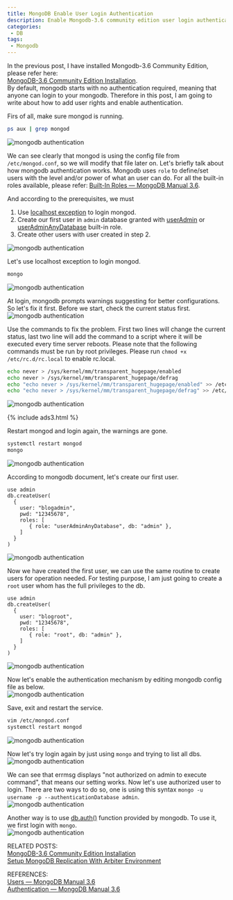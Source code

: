 ```yaml
---
title: MongoDB Enable User Login Authentication
description: Enable Mongodb-3.6 community edition user login authentication.
categories:
 - DB
tags:
 - Mongodb
---
```


In the previous post, I have installed Mongodb-3.6 Community Edition, please refer here:  
[MongoDB-3.6 Community Edition Installation](https://www.bulafish.com/db/2018/04/30/mongodb-community-edition-installation/).  
By default, mongodb starts with no authentication required, meaning that anyone can login to your mongodb.  Therefore in this post, I am going to write about how to add user rights and enable authentication.

Firs of all, make sure mongod is running.
```bash
ps aux | grep mongod
```
![mongodb authentication](/assets/images/2018043012.png)

We can see clearly that mongod is using the config file from `/etc/mongod.conf`, so we will modify that file later on.  Let's briefly talk about how mongodb authentication works.  Mongodb uses `role` to define/set users with the level and/or power of what an user can do.  For all the built-in roles available, please refer: [Built-In Roles &mdash; MongoDB Manual 3.6](https://docs.mongodb.com/manual/reference/built-in-roles/#userAdminAnyDatabase).

And according to the prerequisites, we must
1. Use [localhost exception](https://docs.mongodb.com/manual/core/security-users/#localhost-exception) to login mongod.
2. Create our first user in `admin` database granted with [userAdmin](https://docs.mongodb.com/manual/reference/built-in-roles/#userAdmin) or [userAdminAnyDatabase](https://docs.mongodb.com/manual/reference/built-in-roles/#userAdminAnyDatabase) built-in role.
3. Create other users with user created in step 2.

![mongodb authentication](/assets/images/2018043024.png)

Let's use localhost exception to login mongod.
```bash
mongo
```
![mongodb authentication](/assets/images/2018043014.png)

At login, mongodb prompts warnings suggesting for better configurations.  So let's fix it first.  Before we start, check the current status first.
<br>![mongodb authentication](/assets/images/2018043015.png)

Use the commands to fix the problem.  First two lines will change the current status, last two line will add the command to a script where it will be executed every time server reboots.  Please note that the following commands must be run by root privileges.  Please run `chmod +x /etc/rc.d/rc.local` to enable rc.local.
```bash
echo never > /sys/kernel/mm/transparent_hugepage/enabled
echo never > /sys/kernel/mm/transparent_hugepage/defrag
echo "echo never > /sys/kernel/mm/transparent_hugepage/enabled" >> /etc/rc.d/rc.local
echo "echo never > /sys/kernel/mm/transparent_hugepage/defrag" >> /etc/rc.d/rc.local
```
![mongodb authentication](/assets/images/2018043016.png)

{% include ads3.html %}

Restart mongod and login again, the warnings are gone.
```bash
systemctl restart mongod
mongo
```
![mongodb authentication](/assets/images/2018043017.png)

According to mongodb document, let's create our first user.
```
use admin
db.createUser(
  {
    user: "blogadmin",
    pwd: "12345678",
    roles: [
       { role: "userAdminAnyDatabase", db: "admin" },       
    ]
  }
)
```
![mongodb authentication](/assets/images/2018043018.png)

Now we have created the first user, we can use the same routine to create users for operation needed.  For testing purpose, I am just going to create a `root` user whom has the full privileges to the db.
```
use admin
db.createUser(
  {
    user: "blogroot",
    pwd: "12345678",
    roles: [
       { role: "root", db: "admin" },       
    ]
  }
)
```
![mongodb authentication](/assets/images/2018050702.png)

Now let's enable the authentication mechanism by editing mongodb config file as below.
<br>![mongodb authentication](/assets/images/2018043019.png)

Save, exit and restart the service.
```bash
vim /etc/mongod.conf
systemctl restart mongod
```
![mongodb authentication](/assets/images/2018043020.png)

Now let's try login again by just using `mongo` and trying to list all dbs.
<br>![mongodb authentication](/assets/images/2018043021.png)

We can see that errmsg displays "not authorized on admin to execute command", that means our setting works.  Now let's use authorized user to login.  There are two ways to do so, one is using this syntax `mongo -u username -p --authenticationDatabase admin`.
<br>![mongodb authentication](/assets/images/2018043022.png)

Another way is to use [db.auth()](https://docs.mongodb.com/manual/reference/method/db.auth/#db.auth) function provided by mongodb.  To use it, we first login with `mongo`.
<br>![mongodb authentication](/assets/images/2018043023.png)

RELATED POSTS:  
[MongoDB-3.6 Community Edition Installation](https://www.bulafish.com/db/2018/04/30/mongodb-community-edition-installation/)  
[Setup MongoDB Replication With Arbiter Environment](https://www.bulafish.com/db/2018/04/30/setup-mongodb-replication-with-arbiter-environment/)

REFERENCES:  
[Users &mdash; MongoDB Manual 3.6](https://docs.mongodb.com/manual/core/security-users/)  
[Authentication &mdash; MongoDB Manual 3.6](https://docs.mongodb.com/manual/core/authentication/)
